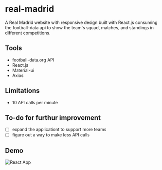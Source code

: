 # real-madrid

A Real Madrid website with responsive design built with React.js consuming the football-data api to show the team's squad, matches, and standings in different competitions.

## Tools
* football-data.org API
* React.js
* Material-ui
* Axios

## Limitations
* 10 API calls per minute

## To-do for furthur improvement
- [ ] expand the applicationt to support more teams
- [ ] figure out a way to make less API calls

## Demo

 ![React App](https://user-images.githubusercontent.com/17656625/131746817-2c4e426c-da0e-4bef-a28a-ccfa918e8f6a.gif)

